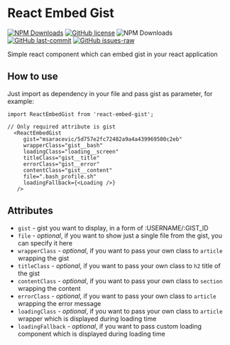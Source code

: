 # React Embed Gist

[![NPM Downloads](https://img.shields.io/npm/dt/react-embed-gist.svg)](https://www.npmjs.com/package/react-embed-gist)
[![GitHub license](https://img.shields.io/github/license/msaracevic/react-embed-gist.svg)](https://github.com/msaracevic/react-embed-gist/blob/master/LICENSE)
![NPM Downloads](https://img.shields.io/npm/dw/react-embed-gist)
[![GitHub last-commit](https://img.shields.io/github/last-commit/msaracevic/react-embed-gist.svg)](https://github.com/msaracevic/react-embed-gist/)
[![GitHub issues-raw](https://img.shields.io/github/issues-raw/msaracevic/react-embed-gist.svg)](https://github.com/msaracevic/react-embed-gist/)

Simple react component which can embed gist in your react application

## How to use

Just import as dependency in your file and pass gist as parameter, for example:

```
import ReactEmbedGist from 'react-embed-gist';

// Only required attribute is gist
  <ReactEmbedGist
     gist="msaracevic/5d757e2fc72482a9a4a439969500c2eb"
     wrapperClass="gist__bash"
     loadingClass="loading__screen"
     titleClass="gist__title"
     errorClass="gist__error"
     contentClass="gist__content"
     file=".bash_profile.sh"
     loadingFallback={<Loading />}
   />
```

## Attributes

* `gist` - gist you want to display, in a form of :USERNAME/:GIST_ID
* `file` - *optional*, if you want to show just a single file from the gist, you can specify it here
* `wrapperClass` - *optional*, if you want to pass your own class to `article` wrapping the gist
* `titleClass` - *optional*, if you want to pass your own class to `h2` title of the gist
* `contentClass` - *optional*, if you want to pass your own class to `section` wrapping the content
* `errorClass` - *optional*, if you want to pass your own class to `article` wrapping the error message
* `loadingClass` - *optional*, if you want to pass your own class to `article` wrapper which is displayed during loading time
* `loadingFallback` - *optional*, if you want to pass custom loading component which is displayed during loading time
